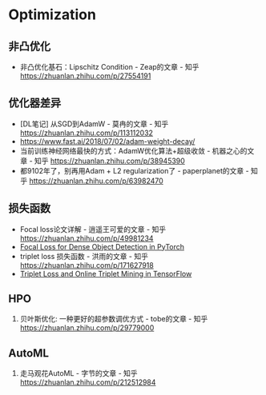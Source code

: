 # Optimization

## 非凸优化

* 非凸优化基石：Lipschitz Condition - Zeap的文章 - 知乎 https://zhuanlan.zhihu.com/p/27554191

## 优化器差异

* [DL笔记] 从SGD到AdamW - 莫冉的文章 - 知乎 https://zhuanlan.zhihu.com/p/113112032
* https://www.fast.ai/2018/07/02/adam-weight-decay/
* 当前训练神经网络最快的方式：AdamW优化算法+超级收敛 - 机器之心的文章 - 知乎 https://zhuanlan.zhihu.com/p/38945390
* 都9102年了，别再用Adam + L2 regularization了 - paperplanet的文章 - 知乎 https://zhuanlan.zhihu.com/p/63982470

## 损失函数

* Focal loss论文详解 - 逍遥王可爱的文章 - 知乎 https://zhuanlan.zhihu.com/p/49981234
* [Focal Loss for Dense Object Detection in PyTorch](https://github.com/clcarwin/focal_loss_pytorch)
* triplet loss 损失函数 - 洪雨的文章 - 知乎 https://zhuanlan.zhihu.com/p/171627918
* [Triplet Loss and Online Triplet Mining in TensorFlow](https://omoindrot.github.io/triplet-loss)

## HPO

1. 贝叶斯优化: 一种更好的超参数调优方式 - tobe的文章 - 知乎 https://zhuanlan.zhihu.com/p/29779000

## AutoML
1. 走马观花AutoML - 字节的文章 - 知乎
https://zhuanlan.zhihu.com/p/212512984





